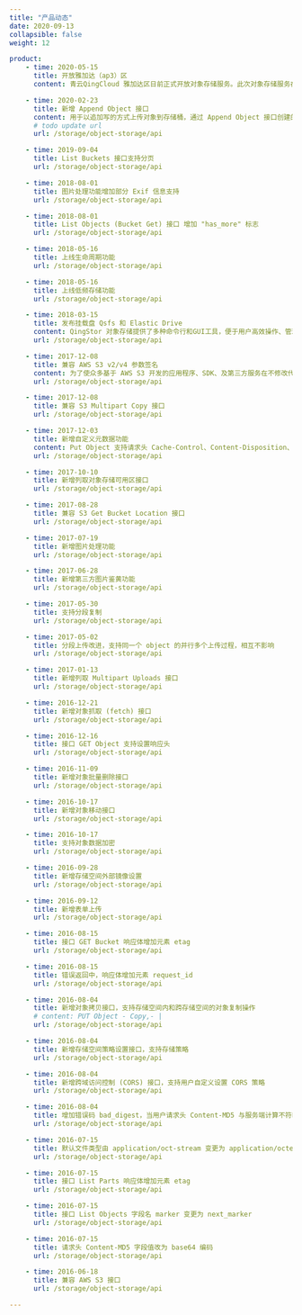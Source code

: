 ```yaml
---
title: "产品动态"
date: 2020-09-13
collapsible: false
weight: 12

product:
    - time: 2020-05-15
      title: 开放雅加达（ap3）区
      content: 青云QingCloud 雅加达区日前正式开放对象存储服务。此次对象存储服务在雅加达区的开放，将为出海及海外企业提供面向海量非结构化数据的通用数据平台，提供安全可靠、低成本的云存储服务，进一步满足中国企业国际化业务的开展、国际化企业全球市场的开拓，以及海外本地企业对云能力的需求。这是青云QingCloud 自 2019 年 12 月正式开放雅加达区提供公有云服务以来，又一次重要的能力输出。<a target="_blank" href="https://log.qingcloud.com/archives/7013">更多详细内容</a>

    - time: 2020-02-23
      title: 新增 Append Object 接口
      content: 用于以追加写的方式上传对象到存储桶，通过 Append Object 接口创建的对象类型为 appendable。
      # todo update url
      url: /storage/object-storage/api

    - time: 2019-09-04
      title: List Buckets 接口支持分页
      url: /storage/object-storage/api

    - time: 2018-08-01
      title: 图片处理功能增加部分 Exif 信息支持
      url: /storage/object-storage/api

    - time: 2018-08-01
      title: List Objects (Bucket Get) 接口 增加 "has_more" 标志
      url: /storage/object-storage/api

    - time: 2018-05-16
      title: 上线生命周期功能
      url: /storage/object-storage/api

    - time: 2018-05-16
      title: 上线低频存储功能
      url: /storage/object-storage/api

    - time: 2018-03-15
      title: 发布挂载盘 Qsfs 和 Elastic Drive
      content: QingStor 对象存储提供了多种命令行和GUI工具，便于用户高效操作、管理对象存储资源，迁移数据到对象存储。
      url: /storage/object-storage/api

    - time: 2017-12-08
      title: 兼容 AWS S3 v2/v4 参数签名
      content: 为了使众多基于 AWS S3 开发的应用程序、SDK、及第三方服务在不修改代码的前提下，更容易的接入到 QingStor，QingStor 兼容了 AWS S3 的接口。
      url: /storage/object-storage/api

    - time: 2017-12-08
      title: 兼容 S3 Multipart Copy 接口
      url: /storage/object-storage/api

    - time: 2017-12-03
      title: 新增自定义元数据功能
      content: Put Object 支持请求头 Cache-Control、Content-Disposition、Content-Encoding、Expires。 兼容S3各接口的元数据功能。 所有返回的 x-qs-* Header 均统一为小写
      url: /storage/object-storage/api

    - time: 2017-10-10
      title: 新增列取对象存储可用区接口
      url: /storage/object-storage/api

    - time: 2017-08-28
      title: 兼容 S3 Get Bucket Location 接口
      url: /storage/object-storage/api

    - time: 2017-07-19
      title: 新增图片处理功能
      url: /storage/object-storage/api

    - time: 2017-06-28
      title: 新增第三方图片鉴黄功能
      url: /storage/object-storage/api

    - time: 2017-05-30
      title: 支持分段复制
      url: /storage/object-storage/api

    - time: 2017-05-02
      title: 分段上传改进，支持同一个 object 的并行多个上传过程，相互不影响
      url: /storage/object-storage/api

    - time: 2017-01-13
      title: 新增列取 Multipart Uploads 接口
      url: /storage/object-storage/api

    - time: 2016-12-21
      title: 新增对象抓取 (fetch) 接口
      url: /storage/object-storage/api

    - time: 2016-12-16
      title: 接口 GET Object 支持设置响应头
      url: /storage/object-storage/api

    - time: 2016-11-09
      title: 新增对象批量删除接口
      url: /storage/object-storage/api

    - time: 2016-10-17
      title: 新增对象移动接口
      url: /storage/object-storage/api

    - time: 2016-10-17
      title: 支持对象数据加密
      url: /storage/object-storage/api

    - time: 2016-09-28
      title: 新增存储空间外部镜像设置
      url: /storage/object-storage/api

    - time: 2016-09-12
      title: 新增表单上传
      url: /storage/object-storage/api

    - time: 2016-08-15
      title: 接口 GET Bucket 响应体增加元素 etag
      url: /storage/object-storage/api

    - time: 2016-08-15
      title: 错误返回中，响应体增加元素 request_id
      url: /storage/object-storage/api

    - time: 2016-08-04
      title: 新增对象拷贝接口，支持存储空间内和跨存储空间的对象复制操作
      # content: PUT Object - Copy,- |
      url: /storage/object-storage/api

    - time: 2016-08-04
      title: 新增存储空间策略设置接口，支持存储策略
      url: /storage/object-storage/api

    - time: 2016-08-04
      title: 新增跨域访问控制 (CORS) 接口，支持用户自定义设置 CORS 策略
      url: /storage/object-storage/api

    - time: 2016-08-04
      title: 增加错误码 bad_digest，当用户请求头 Content-MD5 与服务端计算不符时返回此错误
      url: /storage/object-storage/api

    - time: 2016-07-15
      title: 默认文件类型由 application/oct-stream 变更为 application/octet-stream
      url: /storage/object-storage/api

    - time: 2016-07-15
      title: 接口 List Parts 响应体增加元素 etag
      url: /storage/object-storage/api

    - time: 2016-07-15
      title: 接口 List Objects 字段名 marker 变更为 next_marker
      url: /storage/object-storage/api

    - time: 2016-07-15
      title: 请求头 Content-MD5 字段值改为 base64 编码
      url: /storage/object-storage/api

    - time: 2016-06-18
      title: 兼容 AWS S3 接口
      url: /storage/object-storage/api

---
```


<!-- 设置上述参数可生成产品动态页  -->
